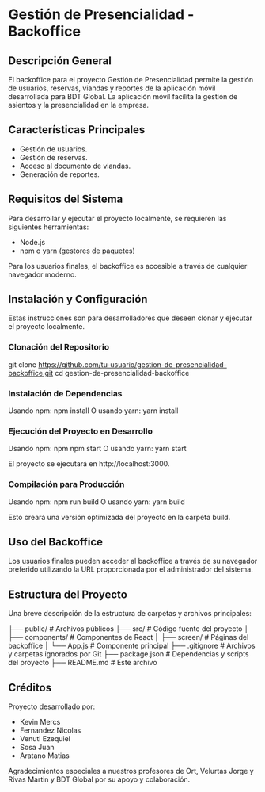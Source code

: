 # Gestión de Presencialidad - Backoffice

## Descripción General

El backoffice para el proyecto Gestión de Presencialidad permite la gestión de usuarios, reservas, viandas y reportes de la aplicación móvil desarrollada para BDT Global. La aplicación móvil facilita la gestión de asientos y la presencialidad en la empresa.

## Características Principales

- Gestión de usuarios.
- Gestión de reservas.
- Acceso al documento de viandas.
- Generación de reportes.

## Requisitos del Sistema

Para desarrollar y ejecutar el proyecto localmente, se requieren las siguientes herramientas:

- Node.js
- npm o yarn (gestores de paquetes)

Para los usuarios finales, el backoffice es accesible a través de cualquier navegador moderno.

## Instalación y Configuración

Estas instrucciones son para desarrolladores que deseen clonar y ejecutar el proyecto localmente.

### Clonación del Repositorio

git clone https://github.com/tu-usuario/gestion-de-presencialidad-backoffice.git
cd gestion-de-presencialidad-backoffice

### Instalación de Dependencias

Usando npm: npm install
O usando yarn: yarn install

### Ejecución del Proyecto en Desarrollo

Usando npm: npm npm start
O usando yarn: yarn start

El proyecto se ejecutará en http://localhost:3000.

### Compilación para Producción

Usando npm: npm run build
O usando yarn: yarn build

Esto creará una versión optimizada del proyecto en la carpeta build.

## Uso del Backoffice

Los usuarios finales pueden acceder al backoffice a través de su navegador preferido utilizando la URL proporcionada por el administrador del sistema.

## Estructura del Proyecto

Una breve descripción de la estructura de carpetas y archivos principales:

├── public/ # Archivos públicos
├── src/ # Código fuente del proyecto
│ ├── components/ # Componentes de React
│ ├── screen/ # Páginas del backoffice
│ └── App.js # Componente principal
├── .gitignore # Archivos y carpetas ignorados por Git
├── package.json # Dependencias y scripts del proyecto
├── README.md # Este archivo

## Créditos

Proyecto desarrollado por:

- Kevin Mercs
- Fernandez Nicolas
- Venuti Ezequiel
- Sosa Juan
- Aratano Matias

Agradecimientos especiales a nuestros profesores de Ort, Velurtas Jorge y Rivas Martin y BDT Global por su apoyo y colaboración.
